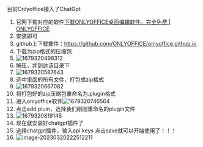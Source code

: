 目前Onlyoffice接入了ChatGpt

1. 官网下载对应的软件[下载ONLYOFFICE桌面编辑软件。完全免费 | ONLYOFFICE](https://www.onlyoffice.com/zh/download-desktop.aspx#desktop) 
2. 安装即可
3. github上下载插件：https://github.com/ONLYOFFICE/onlyoffice.github.io
4. 下载为zip格式的压缩包
5. ![1679320498312](https://pic-typora-qc.oss-cn-chengdu.aliyuncs.com/onlyoffice_img/202303202223793.png)
6. 解压，并到达该目录下
7. ![1679320587643](https://pic-typora-qc.oss-cn-chengdu.aliyuncs.com/onlyoffice_img/202303202223901.png)
8. 选中里面的所有文件，打包成zip格式
9. ![1679320667082](https://pic-typora-qc.oss-cn-chengdu.aliyuncs.com/onlyoffice_img/202303202223564.png)
10. 将打包好的zip压缩包重命名为.plugin格式
11. 进入onlyoffice软件![1679320746564](https://pic-typora-qc.oss-cn-chengdu.aliyuncs.com/onlyoffice_img/202303202224422.png)
12. 点击add pluin，选择我们刚刚重命名的plugin文件
13. ![1679320819146](https://pic-typora-qc.oss-cn-chengdu.aliyuncs.com/onlyoffice_img/202303202224468.png)
14. 现在就安装好chatgpt插件了
15. 选择chatgpt插件，输入api keys  点击save就可以开始使用了！！！
16. ![image-20230320222512211](https://pic-typora-qc.oss-cn-chengdu.aliyuncs.com/onlyoffice_img/202303202225202.png)